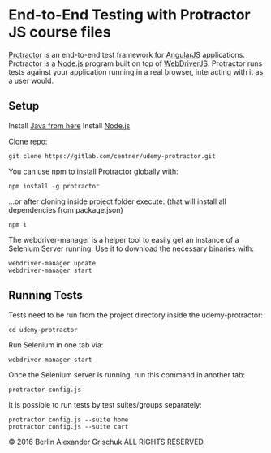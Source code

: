 End-to-End Testing with Protractor JS course files
==========

[Protractor](http://angular.github.io/protractor) is an end-to-end test framework for [AngularJS](http://angularjs.org/) applications. Protractor is a [Node.js](http://nodejs.org/) program built on top of [WebDriverJS](https://github.com/SeleniumHQ/selenium/wiki/WebDriverJs). Protractor runs tests against your application running in a real browser, interacting with it as a user would.

Setup
-----
Install [Java from here](http://www.oracle.com/technetwork/java/javase/downloads/index.html)
Install [Node.js](http://nodejs.org/)

Clone repo:
```
git clone https://gitlab.com/centner/udemy-protractor.git
```

You can use npm to install Protractor globally with:
```
npm install -g protractor
```

...or after cloning inside project folder execute: (that will install all dependencies from package.json)
```
npm i
```

The webdriver-manager is a helper tool to easily get an instance of a Selenium Server running. Use it to download the necessary binaries with:
```
webdriver-manager update
webdriver-manager start
```
Running Tests
-------------
Tests need to be run from the project directory inside the udemy-protractor:
```
cd udemy-protractor
```
Run Selenium in one tab via:
```
webdriver-manager start
```

Once the Selenium server is running, run this command in another tab:
```
protractor config.js
```

It is possible to run tests by test suites/groups separately:

```
protractor config.js --suite home
protractor config.js --suite cart
```

© 2016 Berlin Alexander Grischuk ALL RIGHTS RESERVED
